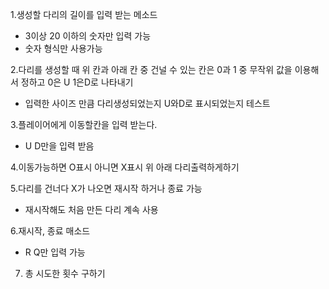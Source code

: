 1.생성할 다리의 길이를 입력 받는 메소드
 * 3이상 20 이하의 숫자만 입력 가능
 * 숫자 형식만 사용가능

2.다리를 생성할 때 위 칸과 아래 칸 중 건널 수 있는 칸은 0과 1 중 무작위 값을 이용해서 정하고 0은 U 1은D로 나타내기
 * 입력한 사이즈 만큼 다리생성되었는지 U와D로 표시되었는지 테스트

3.플레이어에게 이동할칸을 입력 받는다.
 * U D만을 입력 받음 

4.이동가능하면 O표시 아니면 X표시 위 아래 다리출력하게하기

5.다리를 건너다 X가 나오면 재시작 하거나 종료 가능
 * 재시작해도 처음 만든 다리 계속 사용

6.재시작, 종료 매소드
 * R Q만 입력 가능

7. 총 시도한 횟수 구하기

